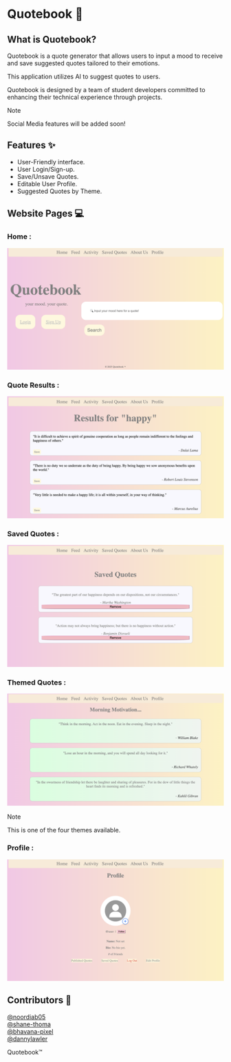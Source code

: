 # Quotebook 📒

## What is Quotebook?
Quotebook is a quote generator that allows users to input a mood to receive and save suggested quotes tailored to their emotions.<br>

This application utilizes AI to suggest quotes to users.<br>

Quotebook is designed by a team of student developers committed to enhancing their technical experience through projects.<br>

> [!NOTE]
> Social Media features will be added soon!  


## Features ✨
- User-Friendly interface.
- User Login/Sign-up.
- Save/Unsave Quotes.
- Editable User Profile.
- Suggested Quotes by Theme.

## Website Pages 💻 

### Home :
![Home Page](https://raw.githubusercontent.com/quote-generator-devs/quote-generator/main/public/images/Home.png)


### Quote Results :
![Quote Results](https://raw.githubusercontent.com/quote-generator-devs/quote-generator/main/public/images/Quotes.png)


### Saved Quotes :
![Saved Quotes](https://raw.githubusercontent.com/quote-generator-devs/quote-generator/main/public/images/SavedQuotes.png)


### Themed Quotes :
![Themed Quotes](https://raw.githubusercontent.com/quote-generator-devs/quote-generator/main/public/images/Theme.png)
> [!NOTE]
> This is one of the four themes available.


### Profile :
![Profile](https://raw.githubusercontent.com/quote-generator-devs/quote-generator/main/public/images/Profile.png)


## Contributors 👥
[@noordiab05](https://github.com/noordiab05) <br>
[@shane-thoma](https://github.com/shane-thoma)<br>
[@bhavana-pixel](https://github.com/bhavana-pixel)<br>
[@dannylawler](https://github.com/dannylawler) <br>

Quotebook™


